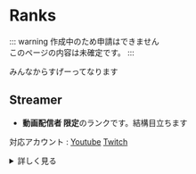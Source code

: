 # Ranks

::: warning
作成中のため申請はできません
<br>
このページの内容は未確定です。
:::

みんなからすげーってなります

## Streamer

* **動画配信者 限定**のランクです。結構目立ちます

対応アカウント : [Youtube](https://youtube.com/)  [Twitch](https://www.twitch.tv/)

<details>
<summary>詳しく見る</summary>

<br>※配信サイト、Mojang、hato鯖、その他関連する利用規約に違反していないこと
<br>
<br>※条件は途中で変更される場合がございます。
<br>※条件が途中で変更され、条件に満たさなくなった場合でもランク剥奪はされません。
<br>
<br>※対応サイト以外では登録できません
<br>※事前にDiscordアカウントと連携をお願いします
![](https://media.discordapp.net/attachments/917068036123557898/958253238560374784/unknown.png)

### [Streamer]
条件
* 登録者 : 150人以上
* Minecraftを実況、配信している(hato鯖ではないコンテンツでも可能)

### [Streamer+]
条件
* 登録者 : 1000人以上
* Minecraftを実況、配信している(hato鯖ではないコンテンツでも可能)

</details>
